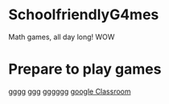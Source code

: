 # SchoolfriendlyG4mes
Math games, all day long! WOW
<!DOCTYPE html>
<html>
<body>
  
<h1>Prepare to play games</h1>
  <html>
  <body>
 
 <html>
 <body>
   
 <a href="https://www.echalk.co.uk/amusements/Games/Tetrominoes/tetrominoes.html">gggg</a>
 <a href="https://sites.google.com/view/harmony-school-of-innovation/undertale">ggg</a>
 <a href="https://unblockedevrything.github.io/gba/">gggggg</a>
 <a href="https://classroom.google.com/">google Classroom</a>
 


